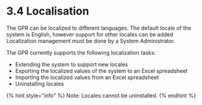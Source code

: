 # 3.4 Localisation



The GPR can be localized to different languages. The default locale of the system is English, however support for other locales can be added Localization management must be done by a System Administrator.

The GPR currently supports the following localization tasks:

* Extending the system to support new locales
* Exporting the localized values of the system to an Excel spreadsheet
* Importing the localized values from an Excel spreadsheet
* Uninstalling locales

{% hint style="info" %}
Note: Locales cannot be uninstalled.
{% endhint %}
